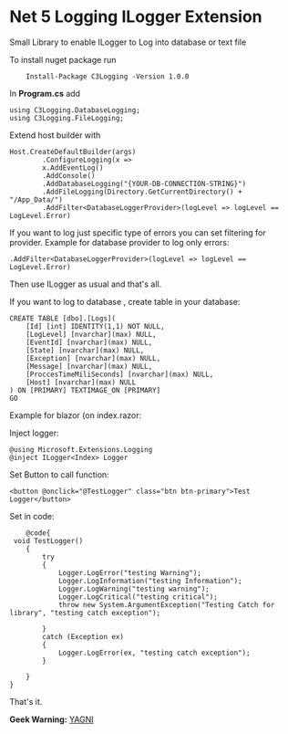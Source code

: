 
# Net 5 Logging ILogger Extension
Small Library to enable ILogger to Log into database or text file

To install nuget package run

        Install-Package C3Logging -Version 1.0.0

In **Program.cs**
 add

    using C3Logging.DatabaseLogging;
    using C3Logging.FileLogging;

Extend host builder with

    Host.CreateDefaultBuilder(args)
            .ConfigureLogging(x =>
            x.AddEventLog()
            .AddConsole()
            .AddDatabaseLogging("{YOUR-DB-CONNECTION-STRING}")
            .AddFileLogging(Directory.GetCurrentDirectory() + "/App_Data/")
            .AddFilter<DatabaseLoggerProvider>(logLevel => logLevel == LogLevel.Error)

If you want to log just specific type of errors you can set filtering for provider.
Example for database provider to log only errors:

    .AddFilter<DatabaseLoggerProvider>(logLevel => logLevel == LogLevel.Error)

Then use ILogger as usual and that's all. 

If you want to log to database , create table in your database:

    CREATE TABLE [dbo].[Logs](
    	[Id] [int] IDENTITY(1,1) NOT NULL,
    	[LogLevel] [nvarchar](max) NULL,
    	[EventId] [nvarchar](max) NULL,
    	[State] [nvarchar](max) NULL,
    	[Exception] [nvarchar](max) NULL,
    	[Message] [nvarchar](max) NULL,
    	[ProccesTimeMiliSeconds] [nvarchar](max) NULL,
    	[Host] [nvarchar](max) NULL
    ) ON [PRIMARY] TEXTIMAGE_ON [PRIMARY]
    GO

Example for blazor (on index.razor:

Inject logger:

    @using Microsoft.Extensions.Logging
    @inject ILogger<Index> Logger

Set Button to call function:

    <button @onclick="@TestLogger" class="btn btn-primary">Test Logger</button>
    
Set in code:

        @code{
     void TestLogger()
        {
            try
            {
                Logger.LogError("testing Warning");
                Logger.LogInformation("testing Information");
                Logger.LogWarning("testing warning");
                Logger.LogCritical("testing critical");
                throw new System.ArgumentException("Testing Catch for library", "testing catch exception");
    
            }
            catch (Exception ex)
            {
                Logger.LogError(ex, "testing catch exception");
            }
    
        }
    }

That's it.

**Geek Warning:** 
[YAGNI](https://en.wikipedia.org/wiki/You_aren%27t_gonna_need_it)


